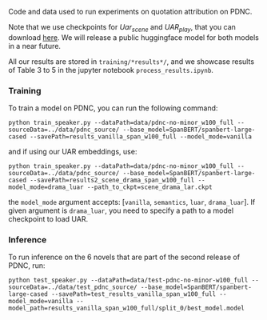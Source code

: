 Code and data used to run experiments on quotation attribution on PDNC.

  Note that we use checkpoints for $Uar_{scene}$ and $UAR_{play}$, that you can download [here](https://www.file.io/H2Wm/download/sJSrMQnO2rD7).
  We will release a public huggingface model for both models in a near future.

  All our results are stored in `training/*results*/`, and we showcase results of Table 3 to 5 in the jupyter notebook `process_results.ipynb`.

### Training 

To train a model on PDNC, you can run the following command:

```
python train_speaker.py --dataPath=data/pdnc-no-minor_w100_full --sourceData=../data/pdnc_source/ --base_model=SpanBERT/spanbert-large-cased --savePath=results_vanilla_span_w100_full --model_mode=vanilla
```

and if using our UAR embeddings, use:
```
python train_speaker.py --dataPath=data/pdnc-no-minor_w100_full --sourceData=../data/pdnc_source/ --base_model=SpanBERT/spanbert-large-cased --savePath=results2_scene_drama_span_w100_full --model_mode=drama_luar --path_to_ckpt=scene_drama_lar.ckpt
```

the `model_mode` argument accepts: [`vanilla`, `semantics`, `luar`, `drama_luar`]. If given argument is `drama_luar`, you need to specify a path to a model checkpoint to load UAR.

### Inference

To run inference on the 6 novels that are part of the second release of PDNC, run:

```
python test_speaker.py --dataPath=data/test-pdnc-no-minor-w100_full --sourceData=../data/test_pdnc_source/ --base_model=SpanBERT/spanbert-large-cased --savePath=test_results_vanilla_span_w100_full --model_mode=vanilla --model_path=results_vanilla_span_w100_full/split_0/best_model.model
```